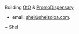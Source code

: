 Building [OtO](https://https://otolawn.com) & [PromoDispensary](https://promodispensary.com)

 - email: [shel@shelsoloa.com](mailto:shel@shelsoloa.com).

~ Shel
